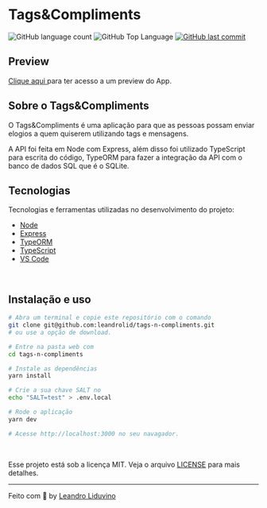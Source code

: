 # Tags&Compliments

<p>
  
  <img alt="GitHub language count" src="https://img.shields.io/github/languages/count/leandrolid/tags-n-compliments?color=6E40C9&style=flat-square">
  <img alt="GitHub Top Language" src="https://img.shields.io/github/languages/top/leandrolid/tags-n-compliments?color=6E40C9&style=flat-square">
  <a href="https://github.com/leandrolid/tags-n-compliments/commits/main">
    <img alt="GitHub last commit" src="https://img.shields.io/github/last-commit/leandrolid/tags-n-compliments?color=6E40C9&style=flat-square">
  </a>
</p>

## Preview

<a title="Devcastr" href="/" >Clique aqui </a> para ter acesso a um  preview do App. <br>

## Sobre o Tags&Compliments

O Tags&Compliments é uma aplicação para que as pessoas possam enviar elogios a quem quiserem utilizando tags e mensagens.

A API foi feita em Node com Express, além disso foi utilizado TypeScript para escrita do código, TypeORM para fazer a integração da API com o banco de dados SQL que é o SQLite.


## Tecnologias

Tecnologias e ferramentas utilizadas no desenvolvimento do projeto:

- [Node](https://nodejs.org/en/)
- [Express](https://expressjs.com/pt-br/)
- [TypeORM](https://typeorm.io/#/)
- [TypeScript](https://www.typescriptlang.org/)
- [VS Code](https://code.visualstudio.com/)

<br>

## Instalação e uso

```bash
# Abra um terminal e copie este repositório com o comando
git clone git@github.com:leandrolid/tags-n-compliments.git
# ou use a opção de download.

# Entre na pasta web com 
cd tags-n-compliments

# Instale as dependências
yarn install

# Crie a sua chave SALT no 
echo "SALT=test" > .env.local

# Rode o aplicação
yarn dev

# Acesse http://localhost:3000 no seu navagador.
```

<br>

Esse projeto está sob a licença MIT. Veja o arquivo [LICENSE](/LICENSE) para mais detalhes.

---

Feito com :purple_heart: by [Leandro Liduvino](https://github.com/leandrolid)
